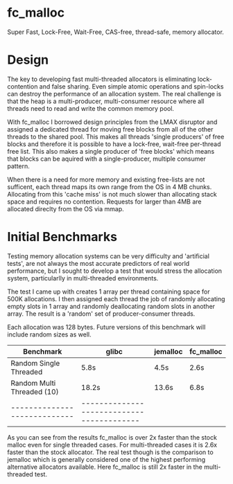 fc_malloc
=========

Super Fast, Lock-Free, Wait-Free, CAS-free, thread-safe, memory allocator. 

Design
================== 

The key to developing fast multi-threaded allocators is eliminating 
lock-contention and false sharing.  Even simple atomic operations and
spin-locks can destroy the performance of an allocation system.  The real
challenge is that the heap is a multi-producer, multi-consumer resource 
where all threads need to read and write the common memory pool.

With fc_malloc I borrowed design principles from the LMAX disruptor and
assigned a dedicated thread for moving free blocks from all of the other
threads to the shared pool.  This makes all threads 'single producers' of
free blocks and therefore it is possible to have a lock-free, wait-free 
per-thread free list.   This also makes a single producer of 'free blocks'
which means that blocks can be aquired with a single-producer, multiple
consumer pattern.  

When there is a need for more memory and existing free-lists are not sufficent,
each thread maps its own range from the OS in 4 MB chunks. Allocating from
this 'cache miss' is not much slower than allocating stack space and
requires no contention.  Requests for larger than 4MB are allocated direclty
from the OS via mmap.  

Initial Benchmarks
==================

Testing memory allocation systems can be very difficulty and 'artificial tests',
are not always the most accurate predictors of real world performance, but I 
sought to develop a test that would stress the allocation system, particularlly
in multi-threaded environments.

The test I came up with creates 1 array per thread containing space for 500K 
allocations.  I then assigned each thread the job of randomly allocating 
empty slots in 1 array and randomly deallocating random slots in another array. 
The result is a 'random' set of producer-consumer threads.

Each allocation was 128 bytes.  Future versions of this benchmark will include
random sizes as well.  


| Benchmark                  | glibc       |  jemalloc   |   fc_malloc |
|----------------------------|-------------|-------------|-------------|
| Random Single Threaded     | 5.8s        |  4.5s       |  2.6s       |
| Random Multi Threaded (10) | 18.2s       |  13.6s      |  6.8s       |
|----------------------------|-----------------------------------------|

As you can see from the results fc_malloc is over 2x faster than the
stock malloc even for single threaded cases.  For multi-threaded cases
it is 2.6x faster than the stock allocator.   The real test though is
the comparison to jemalloc which is generally considered one of the
highest performing alternative allocators available.  Here fc_malloc
is still 2x faster in the multi-threaded test.

